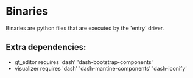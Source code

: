 # Binaries

Binaries are python files that are executed by the 'entry' driver.

## Extra dependencies:

- gt_editor requires 'dash' 'dash-bootstrap-components'
- visualizer requires 'dash' 'dash-mantine-components' 'dash-iconify'
